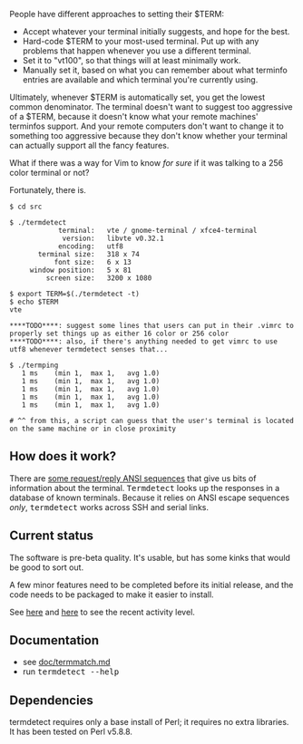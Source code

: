People have different approaches to setting their $TERM:

* Accept whatever your terminal initially suggests, and hope for the best.
* Hard-code $TERM to your most-used terminal.  Put up with any problems that happen whenever you use a different terminal.
* Set it to "vt100", so that things will at least minimally work.
* Manually set it, based on what you can remember about what terminfo entries are available and which terminal you're currently using.

Ultimately, whenever $TERM is automatically set, you get the lowest common denominator.  The terminal doesn't want to suggest too aggressive of a $TERM, because it doesn't know what your remote machines' terminfos support.  And your remote computers don't want to change it to something too aggressive because they don't know whether your terminal can actually support all the fancy features.

What if there was a way for Vim to know *for sure* if it was talking to a 256 color terminal or not?

Fortunately, there is.

    $ cd src

    $ ./termdetect
                terminal:   vte / gnome-terminal / xfce4-terminal
                 version:   libvte v0.32.1
                encoding:   utf8
           terminal size:   318 x 74
               font size:   6 x 13
         window position:   5 x 81
             screen size:   3200 x 1080

    $ export TERM=$(./termdetect -t)
    $ echo $TERM
    vte

    ****TODO****: suggest some lines that users can put in their .vimrc to properly set things up as either 16 color or 256 color
    ****TODO****: also, if there's anything needed to get vimrc to use utf8 whenever termdetect senses that...

    $ ./termping 
       1 ms    (min 1,  max 1,   avg 1.0)
       1 ms    (min 1,  max 1,   avg 1.0)
       1 ms    (min 1,  max 1,   avg 1.0)
       1 ms    (min 1,  max 1,   avg 1.0)
       1 ms    (min 1,  max 1,   avg 1.0)

    # ^^ from this, a script can guess that the user's terminal is located on the same machine or in close proximity

## How does it work?

There are [some request/reply ANSI sequences](https://github.com/DeeNewcum/termdetect/blob/master/doc/termmatch.md#capability-names-tests) that give us bits of information about the terminal.  <tt>Termdetect</tt> looks up the responses in a database of known terminals.  Because it relies on ANSI escape sequences *only*, <tt>termdetect</tt> works across SSH and serial links.

## Current status

The software is pre-beta quality.  It's usable, but has some kinks that would be good to sort out.

A few minor features need to be completed before its initial release, and the code needs to be packaged to make it easier to install.

See [here](https://github.com/DeeNewcum/termdetect/graphs/code-frequency) and [here](https://github.com/DeeNewcum/termdetect/branches) to see the recent activity level.

## Documentation

* see [doc/termmatch.md](https://github.com/DeeNewcum/termdetect/blob/master/doc/termmatch.md)
* run <tt>termdetect --help</tt>

## Dependencies

termdetect requires only a base install of Perl; it requires no extra libraries.  It has been tested on Perl v5.8.8.
